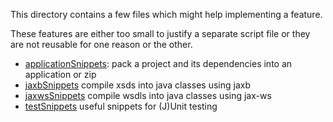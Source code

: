 This directory contains a few files which might help implementing a feature.

These features are either too small to justify a separate script file or they are not reusable for one reason or the other.


* [applicationSnippets](applicationSnippets.md): pack a project and its dependencies into an application or zip
* [jaxbSnippets](jaxbSnippets.md) compile xsds into java classes using jaxb
* [jaxwsSnippets](jaxwsSnippets.md) compile wsdls into java classes using jax-ws
* [testSnippets](testSnippets.md) useful snippets for (J)Unit testing